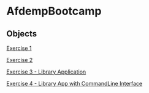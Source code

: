 # AfdempBootcamp

## Objects

[Exercise 1](/Exercises%20on%20Classes/Exercise31)

[Exercise 2](/Exercises%20on%20Classes/Exercise32)

[Exercise 3 - Library Application](/Exercises%20on%20Classes/LibraryApp)

[Exercise 4 - Library App with CommandLine Interface](/Objects/Exercise24)





